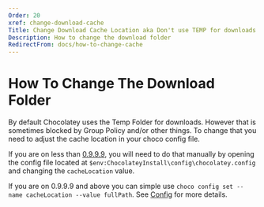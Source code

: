 ```yaml
---
Order: 20
xref: change-download-cache
Title: Change Download Cache Location aka Don't use TEMP for downloads
Description: How to change the download folder
RedirectFrom: docs/how-to-change-cache
---
```


# How To Change The Download Folder

By default Chocolatey uses the Temp Folder for downloads. However that is sometimes blocked by Group Policy and/or other things. To change that you need to adjust the cache location in your choco config file.

If you are on less than [0.9.9.9](https://docs.chocolatey.org/en-us/choco/release-notes#october-2-2015), you will need to do that manually by opening the config file located at `$env:ChocolateyInstall\config\chocolatey.config` and changing the `cacheLocation` value.

If you are on 0.9.9.9 and above you can simple use `choco config set --name cacheLocation --value fullPath`. See [Config](xref:choco-command-config) for more details.
